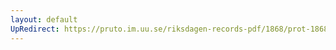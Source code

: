 ```yaml
---
layout: default
UpRedirect: https://pruto.im.uu.se/riksdagen-records-pdf/1868/prot-1868--fk--507.pdf
---
```

